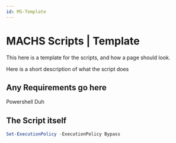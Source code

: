 ```yaml
---
id: MS-Template
---
```


# MACHS Scripts | Template

This here is a template for the scripts, and how a page should look.  

Here is a short description of what the script does

## Any Requirements go here  

Powershell Duh

## The Script itself  

```powershell
Set-ExecutionPolicy -ExecutionPolicy Bypass
```
